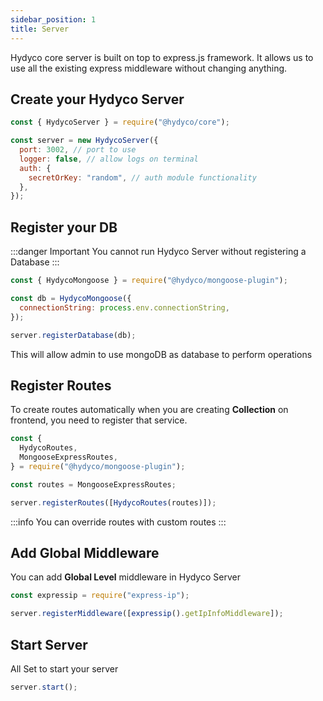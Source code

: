 ```yaml
---
sidebar_position: 1
title: Server
---
```


<!-- # Hydyco Core

Hydyco Core exposes all the core and helper methods, that can be used by other modules to create awesome features. -->

Hydyco core server is built on top to express.js framework. It allows us to use all the existing express middleware without changing anything.

## Create your Hydyco Server

```js
const { HydycoServer } = require("@hydyco/core");

const server = new HydycoServer({
  port: 3002, // port to use
  logger: false, // allow logs on terminal
  auth: {
    secretOrKey: "random", // auth module functionality
  },
});
```

## Register your DB

:::danger Important
You cannot run Hydyco Server without registering a Database
:::

```js
const { HydycoMongoose } = require("@hydyco/mongoose-plugin");

const db = HydycoMongoose({
  connectionString: process.env.connectionString,
});

server.registerDatabase(db);
```

This will allow admin to use mongoDB as database to perform operations

## Register Routes

To create routes automatically when you are creating **Collection** on frontend, you need to register that service.

```js
const {
  HydycoRoutes,
  MongooseExpressRoutes,
} = require("@hydyco/mongoose-plugin");

const routes = MongooseExpressRoutes;

server.registerRoutes([HydycoRoutes(routes)]);
```

:::info
You can override routes with custom routes
:::

## Add Global Middleware

You can add **Global Level** middleware in Hydyco Server

```js
const expressip = require("express-ip");

server.registerMiddleware([expressip().getIpInfoMiddleware]);
```

## Start Server

All Set to start your server

```js
server.start();
```
